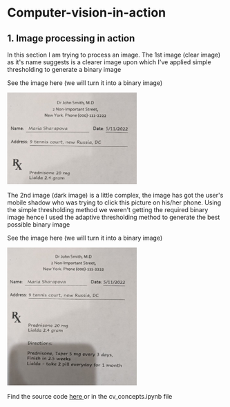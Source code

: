 # Computer-vision-in-action

## 1. Image processing in action

In this section I am trying to process an image. The 1st image (clear image) as it's name suggests is a clearer image upon which I've applied simple thresholding to generate a binary image

<div>
<p> See the image here (we will turn it into a binary image) </p>
<img src="./clear_image.jpg" width="300"/>
</div>
 
The 2nd image (dark image) is a little complex, the image has got the user's mobile shadow who was trying to click this picture on his/her phone. Using the simple thresholding method we weren't getting the required binary image hence I used the adaptive thresholding method to generate the best possible binary image
 
<div>
<p> See the image here (we will turn it into a binary image) </p>
<img src="./dark_image.jpg" width="300"/>
</div>

Find the source code <a href = "cv_concepts.ipynb" > here </a> or in the cv_concepts.ipynb file
